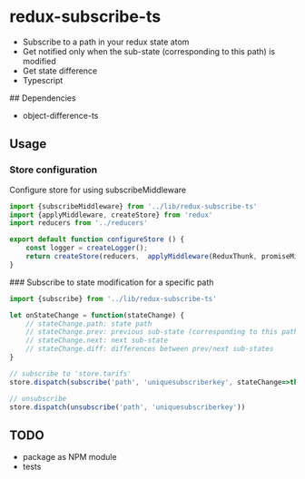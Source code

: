 # redux-subscribe-ts
- Subscribe to a path in your redux state atom
- Get notified only when the sub-state (corresponding to this path) is modified
- Get state difference
- Typescript

## Dependencies
- object-difference-ts

## Usage

### Store configuration
Configure store for using subscribeMiddleware
```javascript
import {subscribeMiddleware} from '../lib/redux-subscribe-ts'
import {applyMiddleware, createStore} from 'redux'
import reducers from '../reducers'

export default function configureStore () {
    const logger = createLogger();
    return createStore(reducers,  applyMiddleware(ReduxThunk, promiseMiddleware, subscribeMiddleware, logger))
}
```

### Subscribe to state modification for a specific path
```javascript
import {subscribe} from '../lib/redux-subscribe-ts'

let onStateChange = function(stateChange) {
    // stateChange.path: state path
    // stateChange.prev: previous sub-state (corresponding to this path)
    // stateChange.next: next sub-state
    // stateChange.diff: differences between prev/next sub-states
}

// subscribe to 'store.tarifs'
store.dispatch(subscribe('path', 'uniquesubscriberkey', stateChange=>this.onStateChange(stateChange)))

// unsubscribe
store.dispatch(unsubscribe('path', 'uniquesubscriberkey'))
```

## TODO
- package as NPM module
- tests